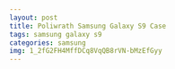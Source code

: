 ```yaml
---
layout: post
title: Poliwrath Samsung Galaxy S9 Case
tags: samsung galaxy s9
categories: samsung
img: 1_2fG2FH4MffDCq8VqQB8rVN-bMzEfGyy
---
```

